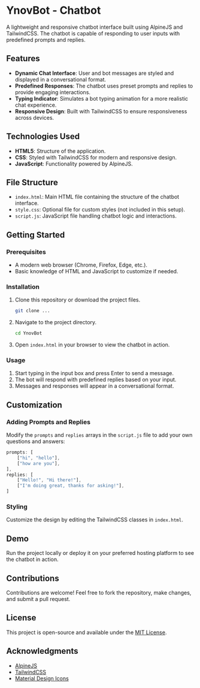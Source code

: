 # YnovBot - Chatbot

A lightweight and responsive chatbot interface built using AlpineJS and TailwindCSS. The chatbot is capable of responding to user inputs with predefined prompts and replies.

## Features

- **Dynamic Chat Interface**: User and bot messages are styled and displayed in a conversational format.
- **Predefined Responses**: The chatbot uses preset prompts and replies to provide engaging interactions.
- **Typing Indicator**: Simulates a bot typing animation for a more realistic chat experience.
- **Responsive Design**: Built with TailwindCSS to ensure responsiveness across devices.

## Technologies Used

- **HTML5**: Structure of the application.
- **CSS**: Styled with TailwindCSS for modern and responsive design.
- **JavaScript**: Functionality powered by AlpineJS.

## File Structure

- `index.html`: Main HTML file containing the structure of the chatbot interface.
- `style.css`: Optional file for custom styles (not included in this setup).
- `script.js`: JavaScript file handling chatbot logic and interactions.

## Getting Started

### Prerequisites

- A modern web browser (Chrome, Firefox, Edge, etc.).
- Basic knowledge of HTML and JavaScript to customize if needed.

### Installation

1. Clone this repository or download the project files.
   ```bash
   git clone ...
   ```
2. Navigate to the project directory.
   ```bash
   cd YnovBot
   ```
3. Open `index.html` in your browser to view the chatbot in action.

### Usage

1. Start typing in the input box and press Enter to send a message.
2. The bot will respond with predefined replies based on your input.
3. Messages and responses will appear in a conversational format.

## Customization

### Adding Prompts and Replies

Modify the `prompts` and `replies` arrays in the `script.js` file to add your own questions and answers:

```javascript
prompts: [
    ["hi", "hello"],
    ["how are you"],
],
replies: [
    ["Hello!", "Hi there!"],
    ["I'm doing great, thanks for asking!"],
]
```

### Styling

Customize the design by editing the TailwindCSS classes in `index.html`.

## Demo

Run the project locally or deploy it on your preferred hosting platform to see the chatbot in action.

## Contributions

Contributions are welcome! Feel free to fork the repository, make changes, and submit a pull request.

## License

This project is open-source and available under the [MIT License](LICENSE).

## Acknowledgments

- [AlpineJS](https://alpinejs.dev/)
- [TailwindCSS](https://tailwindcss.com/)
- [Material Design Icons](https://materialdesignicons.com/)
